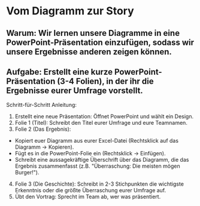 # Vom Diagramm zur Story

## Warum: Wir lernen unsere Diagramme in eine PowerPoint-Präsentation einzufügen, sodass wir unsere Ergebnisse anderen zeigen können.

## Aufgabe: Erstellt eine kurze PowerPoint-Präsentation (3-4 Folien), in der ihr die Ergebnisse eurer Umfrage vorstellt.

Schritt-für-Schritt Anleitung:
1. Erstellt eine neue Präsentation: Öffnet PowerPoint und wählt ein Design.
2. Folie 1 (Titel): Schreibt den Titel eurer Umfrage und eure Teamnamen.
3. Folie 2 (Das Ergebnis):
* Kopiert euer Diagramm aus eurer Excel-Datei (Rechtsklick auf das Diagramm -> Kopieren).
* Fügt es in die PowerPoint-Folie ein (Rechtsklick -> Einfügen).
* Schreibt eine aussagekräftige Überschrift über das Diagramm, die das Ergebnis zusammenfasst (z.B. "Überraschung: Die meisten mögen Burger!").
4. Folie 3 (Die Geschichte): Schreibt in 2-3 Stichpunkten die wichtigste Erkenntnis oder die größte Überraschung eurer Umfrage auf.
5. Übt den Vortrag: Sprecht im Team ab, wer was präsentiert.

